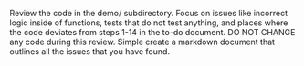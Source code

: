 Review the code in the demo/ subdirectory. Focus on issues like incorrect logic inside of functions, tests that do not test anything, and places where the code deviates from steps 1-14 in the to-do document. DO NOT CHANGE any code during this review. Simple create a markdown document that outlines all the issues that you have found.
